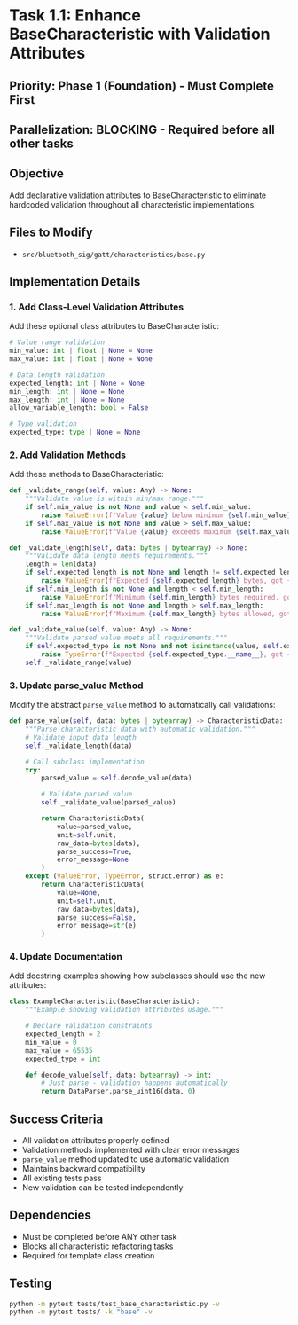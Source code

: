 # Task 1.1: Enhance BaseCharacteristic with Validation Attributes

## Priority: Phase 1 (Foundation) - Must Complete First
## Parallelization: BLOCKING - Required before all other tasks

## Objective
Add declarative validation attributes to BaseCharacteristic to eliminate hardcoded validation throughout all characteristic implementations.

## Files to Modify
- `src/bluetooth_sig/gatt/characteristics/base.py`

## Implementation Details

### 1. Add Class-Level Validation Attributes
Add these optional class attributes to BaseCharacteristic:
```python
# Value range validation
min_value: int | float | None = None
max_value: int | float | None = None

# Data length validation
expected_length: int | None = None
min_length: int | None = None
max_length: int | None = None
allow_variable_length: bool = False

# Type validation
expected_type: type | None = None
```

### 2. Add Validation Methods
Add these methods to BaseCharacteristic:
```python
def _validate_range(self, value: Any) -> None:
    """Validate value is within min/max range."""
    if self.min_value is not None and value < self.min_value:
        raise ValueError(f"Value {value} below minimum {self.min_value}")
    if self.max_value is not None and value > self.max_value:
        raise ValueError(f"Value {value} exceeds maximum {self.max_value}")

def _validate_length(self, data: bytes | bytearray) -> None:
    """Validate data length meets requirements."""
    length = len(data)
    if self.expected_length is not None and length != self.expected_length:
        raise ValueError(f"Expected {self.expected_length} bytes, got {length}")
    if self.min_length is not None and length < self.min_length:
        raise ValueError(f"Minimum {self.min_length} bytes required, got {length}")
    if self.max_length is not None and length > self.max_length:
        raise ValueError(f"Maximum {self.max_length} bytes allowed, got {length}")

def _validate_value(self, value: Any) -> None:
    """Validate parsed value meets all requirements."""
    if self.expected_type is not None and not isinstance(value, self.expected_type):
        raise TypeError(f"Expected {self.expected_type.__name__}, got {type(value).__name__}")
    self._validate_range(value)
```

### 3. Update parse_value Method
Modify the abstract `parse_value` method to automatically call validations:
```python
def parse_value(self, data: bytes | bytearray) -> CharacteristicData:
    """Parse characteristic data with automatic validation."""
    # Validate input data length
    self._validate_length(data)

    # Call subclass implementation
    try:
        parsed_value = self.decode_value(data)

        # Validate parsed value
        self._validate_value(parsed_value)

        return CharacteristicData(
            value=parsed_value,
            unit=self.unit,
            raw_data=bytes(data),
            parse_success=True,
            error_message=None
        )
    except (ValueError, TypeError, struct.error) as e:
        return CharacteristicData(
            value=None,
            unit=self.unit,
            raw_data=bytes(data),
            parse_success=False,
            error_message=str(e)
        )
```

### 4. Update Documentation
Add docstring examples showing how subclasses should use the new attributes:
```python
class ExampleCharacteristic(BaseCharacteristic):
    """Example showing validation attributes usage."""

    # Declare validation constraints
    expected_length = 2
    min_value = 0
    max_value = 65535
    expected_type = int

    def decode_value(self, data: bytearray) -> int:
        # Just parse - validation happens automatically
        return DataParser.parse_uint16(data, 0)
```

## Success Criteria
- All validation attributes properly defined
- Validation methods implemented with clear error messages
- `parse_value` method updated to use automatic validation
- Maintains backward compatibility
- All existing tests pass
- New validation can be tested independently

## Dependencies
- Must be completed before ANY other task
- Blocks all characteristic refactoring tasks
- Required for template class creation

## Testing
```bash
python -m pytest tests/test_base_characteristic.py -v
python -m pytest tests/ -k "base" -v
```
